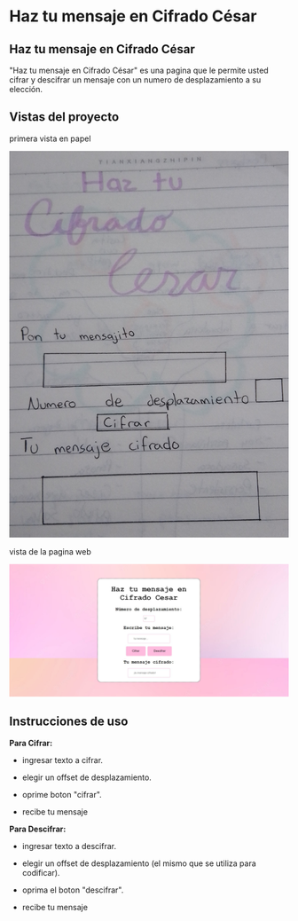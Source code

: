 # Haz tu mensaje en Cifrado César

## Haz tu mensaje en Cifrado César
"Haz tu mensaje en Cifrado César" es una pagina que le permite usted cifrar y descifrar un mensaje con un numero de desplazamiento a su elección.

## Vistas del proyecto

primera vista en papel

![caeser-cipher](modeloUNO.jpg)

vista de la pagina web 

![caeser-cipher](modeloA.JPG)

## Instrucciones de uso

**Para Cifrar:**
* ingresar texto a cifrar.

* elegir un offset de desplazamiento.

* oprime boton "cifrar".

* recibe tu mensaje 

**Para Descifrar:**
* ingresar texto a descifrar.

* elegir un offset de desplazamiento (el mismo que se utiliza para codificar).

* oprima el boton "descifrar".

* recibe tu mensaje 
